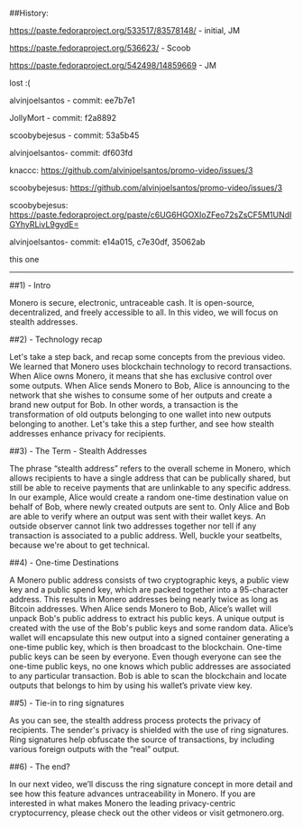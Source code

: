 ##History:

https://paste.fedoraproject.org/533517/83578148/ - initial, JM

https://paste.fedoraproject.org/536623/ - Scoob

https://paste.fedoraproject.org/542498/14859669 - JM

lost :( 

alvinjoelsantos - commit: ee7b7e1

JollyMort - commit: f2a8892

scoobybejesus - commit: 53a5b45

alvinjoelsantos- commit: df603fd

knaccc: https://github.com/alvinjoelsantos/promo-video/issues/3

scoobybejesus: https://github.com/alvinjoelsantos/promo-video/issues/3

scoobybejesus: https://paste.fedoraproject.org/paste/c6UG6HGOXIoZFeo72sZsCF5M1UNdIGYhyRLivL9gydE=

alvinjoelsantos- commit: e14a015, c7e30df, 35062ab

this one

---

##1) - Intro

Monero is secure, electronic, untraceable cash. It is open-source, decentralized, and freely accessible to all. 
In this video, we will focus on stealth addresses.
 
##2) - Technology recap

Let's take a step back, and recap some concepts from the previous video.
We learned that Monero uses blockchain technology to record transactions.
When Alice owns Monero, it means that she has exclusive control over some outputs.
When Alice sends Monero to Bob, Alice is announcing to the network that she wishes to consume some of her outputs and create a brand new output for Bob.
In other words, a transaction is the transformation of old outputs belonging to one wallet into new outputs belonging to another.
Let's take this a step further, and see how stealth addresses enhance privacy for recipients.

##3) - The Term - Stealth Addresses

The phrase “stealth address” refers to the overall scheme in Monero, which allows recipients to have a single address that can be publically shared, but still be able to receive payments that are unlinkable to any specific address.
In our example, Alice would create a random one-time destination value on behalf of Bob, where newly created outputs are sent to.
Only Alice and Bob are able to verify where an output was sent with their wallet keys.
An outside observer cannot link two addresses together nor tell if any transaction is associated to a public address.
Well, buckle your seatbelts, because we're about to get technical.

##4) - One-time Destinations

A Monero public address consists of two cryptographic keys, a public view key and a public spend key, which are packed together into a 95-character address.
This results in Monero addresses being nearly twice as long as Bitcoin addresses.
When Alice sends Monero to Bob, Alice’s wallet will unpack Bob's public address to extract his public keys.
A unique output is created with the use of the Bob's public keys and some random data.
Alice’s wallet will encapsulate this new output into a signed container generating a one-time public key, which is then broadcast to the blockchain.
One-time public keys can be seen by everyone. Even though everyone can see the one-time public keys, no one knows which public addresses are associated to any particular transaction.
Bob is able to scan the blockchain and locate outputs that belongs to him by using his wallet’s private view key.

##5) - Tie-in to ring signatures

As you can see, the stealth address process protects the privacy of recipients.
The sender's privacy is shielded with the use of ring signatures.
Ring signatures help obfuscate the source of transactions, by including various foreign outputs with the “real” output.
 
##6) - The end?

In our next video, we’ll discuss the ring signature concept in more detail and see how this feature advances untraceability in Monero.
If you are interested in what makes Monero the leading privacy-centric cryptocurrency, please check out the other videos or visit getmonero.org.
